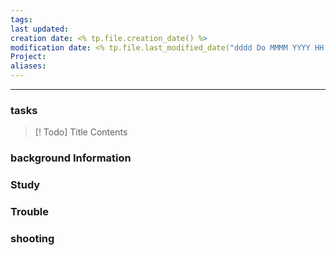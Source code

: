 ```yaml
---
tags: 
last updated: 
creation date: <% tp.file.creation_date() %> 
modification date: <% tp.file.last_modified_date("dddd Do MMMM YYYY HH:mm:ss") %> 
Project: 
aliases:
---
```


--- 
### tasks

> [! Todo] Title
> Contents

### background Information



### Study



### Trouble





### shooting
